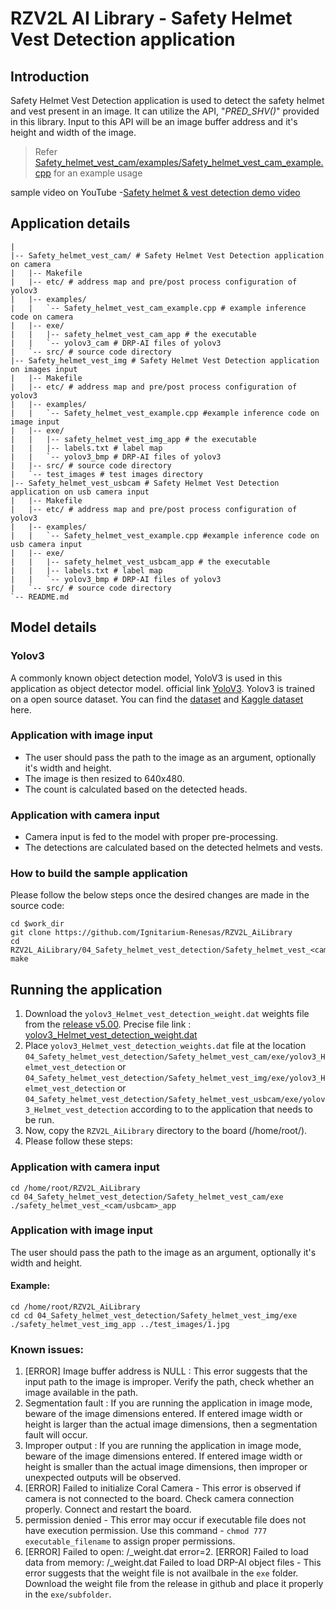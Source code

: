 # RZV2L AI Library - Safety Helmet Vest Detection application

## Introduction

Safety Helmet Vest Detection application is used to detect the safety helmet and vest present in an image.
It can utilize the API, "*PRED_SHV()*" provided in this library. Input to this API will be an image buffer address and it's height and width of the image. 
> Refer [Safety_helmet_vest_cam/examples/Safety_helmet_vest_cam_example.cpp](04_Safety_helmet_vest_cam/examples/Safety_helmet_vest_cam_example.cpp) for an example usage

sample video on YouTube -[Safety helmet & vest detection demo video](https://youtu.be/GwyEKvzptm0)

## Application details

```
|
|-- Safety_helmet_vest_cam/ # Safety Helmet Vest Detection application on camera
|   |-- Makefile
|   |-- etc/ # address map and pre/post process configuration of yolov3
|   |-- examples/
|   |   `-- Safety_helmet_vest_cam_example.cpp # example inference code on camera
|   |-- exe/
|   |   |-- safety_helmet_vest_cam_app # the executable
|   |   `-- yolov3_cam # DRP-AI files of yolov3
|   `-- src/ # source code directory
|-- Safety_helmet_vest_img # Safety Helmet Vest Detection application on images input
|   |-- Makefile
|   |-- etc/ # address map and pre/post process configuration of yolov3
|   |-- examples/
|   |   `-- Safety_helmet_vest_example.cpp #example inference code on image input
|   |-- exe/
|   |   |-- safety_helmet_vest_img_app # the executable
|   |   |-- labels.txt # label map
|   |   `-- yolov3_bmp # DRP-AI files of yolov3
|   |-- src/ # source code directory
|   `-- test_images # test images directory
|-- Safety_helmet_vest_usbcam # Safety Helmet Vest Detection application on usb camera input
|   |-- Makefile
|   |-- etc/ # address map and pre/post process configuration of yolov3
|   |-- examples/
|   |   `-- Safety_helmet_vest_example.cpp #example inference code on usb camera input
|   |-- exe/
|   |   |-- safety_helmet_vest_usbcam_app # the executable
|   |   |-- labels.txt # label map
|   |   `-- yolov3_bmp # DRP-AI files of yolov3
|   `-- src/ # source code directory
`-- README.md
```

## Model details

### Yolov3

A commonly known object detection model, YoloV3 is used in this application as object detector model. official link [YoloV3](https://pjreddie.com/darknet/yolo/).
Yolov3 is trained on a open source dataset.
You can find the [dataset](https://github.com/MinhNKB/helmet-safety-vest-detection) and [Kaggle dataset](https://www.kaggle.com/datasets/muhammetzahitaydn/hardhat-vest-dataset-v3) here.

### Application with image input
- The user should pass the path to the image as an argument, optionally it's width and height.
- The image is then resized to 640x480.
- The count is calculated based on the detected heads.

### Application with camera input
- Camera input is fed to the model with proper pre-processing.
- The detections are calculated based on the detected helmets and vests.

### How to build the sample application

Please follow the below steps once the desired changes are made in the source code:

```
cd $work_dir
git clone https://github.com/Ignitarium-Renesas/RZV2L_AiLibrary 
cd RZV2L_AiLibrary/04_Safety_helmet_vest_detection/Safety_helmet_vest_<cam/img/usbcam>
make
```

## Running the application
1. Download the `yolov3_Helmet_vest_detection_weight.dat` weights file from the [release v5.00](https://github.com/Ignitarium-Renesas/RZV2L_AiLibrary/releases/tag/v5.00). Precise file link : [yolov3_Helmet_vest_detection_weight.dat]( https://github.com/Ignitarium-Renesas/RZV2L_AiLibrary/releases/download/v5.00/yolov3_Helmet_vest_detection_weight.dat)
2. Place `yolov3_Helmet_vest_detection_weights.dat` file at the location `04_Safety_helmet_vest_detection/Safety_helmet_vest_cam/exe/yolov3_Helmet_vest_detection` or `04_Safety_helmet_vest_detection/Safety_helmet_vest_img/exe/yolov3_Helmet_vest_detection` or `04_Safety_helmet_vest_detection/Safety_helmet_vest_usbcam/exe/yolov3_Helmet_vest_detection` according to to the application that needs to be run.
3. Now, copy the `RZV2L_AiLibrary` directory to the board (/home/root/).
4. Please follow these steps:

### Application with camera input

```
cd /home/root/RZV2L_AiLibrary 
cd 04_Safety_helmet_vest_detection/Safety_helmet_vest_cam/exe
./safety_helmet_vest_<cam/usbcam>_app
```
### Application with image input

The user should pass the path to the image as an argument, optionally it's width and height.

#### Example:
```
cd /home/root/RZV2L_AiLibrary 
cd cd 04_Safety_helmet_vest_detection/Safety_helmet_vest_img/exe
./safety_helmet_vest_img_app ../test_images/1.jpg
```
### Known issues:
1. [ERROR] Image buffer address is NULL : This error suggests that the input path to the image is improper. Verify the path, check whether an image available in the path.
2. Segmentation fault : If you are running the application in image mode, beware of the image dimensions entered. If entered image width or height is larger than the actual image dimensions, then a segmentation fault will occur.
3. Improper output : If you are running the application in image mode, beware of the image dimensions entered. If entered image width or height is smaller than the actual image dimensions, then improper or unexpected outputs will be observed.
4. [ERROR] Failed to initialize Coral Camera - This error is observed if camera is not connected to the board. Check camera connection properly. Connect and restart the board.
5. permission denied - This error may occur if executable file does not have execution permission. Use this command - `chmod 777 executable_filename` to assign proper permissions.
6. [ERROR] Failed to open: <prefix>/<prefix>_weight.dat error=2. [ERROR] Failed to load data from memory: <prefix>/<prefix>_weight.dat Failed to load DRP-AI object files - This error suggests that the weight file is not availbale in the `exe` folder. Download the weight file from the release in github and place it properly in the `exe/subfolder`.

